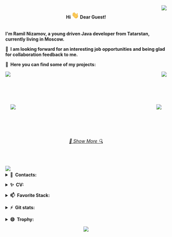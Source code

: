 <img align="right" src="https://visitor-badge.glitch.me/badge?page_id=gityanizamovramil.gityanizamovramil">
<h4 align="center"> 
Hi <img src="./assets/Hi.gif" height="22"/> Dear Guest!
</h4>
<br/>
<b>I'm Ramil Nizamov, a young driven Java developer from Tatarstan, currently living in Moscow.</b>
<p></p>
<b>🔭 &nbsp;I am looking forward for an interesting job opportunities and  being glad for collaboration feedback to me.</b>

<b>🌱 &nbsp;Here you can find some of my projects:</b>
<br/>
<div width="100%" align="center">
  <a align="left" href="https://github.com/gityanizamovramil/java-explore-with-me" title="Explore With Me">
    <img align="left" height="115" src="https://github-readme-stats.vercel.app/api/pin/?username=gityanizamovramil&repo=java-explore-with-me&theme=react&border_color=61dafb&border_radius=10"></a>
  <a align="right" href="https://github.com/gityanizamovramil/java-shareit" title="Share It">
    <img align="right" height="115" src="https://github-readme-stats.vercel.app/api/pin/?username=gityanizamovramil&repo=java-shareit&theme=react&border_color=61dafb&border_radius=10"></a>
</div>
<br/><br/><br/><br/><br/><br/>
<div width="100%" align="center">
  <a align="left" href="https://github.com/gityanizamovramil/java-filmorate" title="FilmoRate">
    <img align="left" height="115" src="https://github-readme-stats.vercel.app/api/pin/?username=gityanizamovramil&repo=java-filmorate&theme=react&border_color=61dafb&border_radius=10"></a>
  <a align="right" href="https://github.com/gityanizamovramil/java-tasktracker" title="TaskTracker">
    <img align="right" height="115" src="https://github-readme-stats.vercel.app/api/pin/?username=gityanizamovramil&repo=java-tasktracker&theme=react&border_color=61dafb&border_radius=10"></a>
</div>
<br><br><br><br><br>
<h6 align="center">
  <a href="https://github.com/gityanizamovramil?tab=repositories" title="Show Repositories">🔎 Show More 🔍</a>
</h6>
<br/>
</details>

<p></p>
<a href="https://git.io/typing-svg">
    <img src="https://readme-typing-svg.herokuapp.com/?lines=OVERVIEW:&center=false&size=16" >
</a>
<details><summary><b> 💬 &nbsp;Contacts:</b></summary>
>&nbsp;You can reach me by.
<br/>
  <a href="https://t.me/Ramil_FN" title="@Ramil_FN" target="_blank"> 
     <img src="./assets/telegram-icon.svg" alt="Telegram" height="40"/> 
  </a>
</details>
<p></p>
<details><summary><b> ✨ &nbsp;CV:</b></summary>
>&nbsp;You can find my profile on Habr Career by.
<br/>
  <a href="https://career.habr.com/yanizamovramil" title="Ramil Nizamov Profile" target="_blank"> 
    <img src="./assets/habrCareerRound.png" alt="Habr Career" height="40"/> 
  </a>
</details>
<p></p>
<details><summary><b> 📫 &nbsp;Favorite Stack:</b></summary>
>&nbsp;Tools, languages, and other things that I like to work with.
<table>
  <tr>
    <td align="center" width="96">
    <a href="https://www.docker.com/" title="Docker" target="_blank"> 
        <img src="./assets/docker-original-wordmark.svg" alt="Docker" width="40" height="40"/>
    </a>
    </td>    
    <td align="center" width="96">
    <a href="https://git-scm.com/" title="Git" target="_blank"> 
        <img src="./assets/git-scm-icon.svg" alt="Git" width="40" height="40"/>
    </a>
    </td>
    <td align="center" width="96">
        <a href="https://github.com/" title="GitHub" target="_blank"> 
            <img src="./assets/github-mark.svg" alt="GitHub" width="40" height="40"/>
    </a>
    </td>
    <td align="center" width="96">
    <a href="https://h2database.com/html/main.html" title="H2 Database" target="_blank"> 
        <img src="./assets/h2-logo-2.png" alt="H2 Database" height="40"/>
    </a>
    </td>
    <td align="center" width="96">
    <a href="https://hibernate.org/" title="Hibernate ORM" target="_blank"> 
        <img src="./assets/hibernate-ar21.svg" alt="Hibernate ORM" height="40"/>
    </a>
    </td>
    <td align="center" width="96">
    <a href="https://www.oracle.com/cis/java/" title="Java" target="_blank"> 
        <img src="./assets/java-vertical.svg" alt="Java" height="40"/>
    </a>
    </td>
    <td align="center" width="96">
    <a href="https://junit.org/junit5/" title="JUnit 5" target="_blank"> 
        <img src="./assets/JUnit_5_Banner.png" alt="JUnit 5" width="60"/>
    </a>
    </td>
 </tr>
  <tr>
    <td align="center" width="96">
        <a href="https://projectlombok.org/" title="Lombok" target="_blank"> 
            <img src="./assets/lombok.png" alt="Lombok" width="40"/>
    </a>
    </td>
    <td align="center" width="96">
        <a href="https://maven.apache.org/" title="Maven" target="_blank"> 
            <img src="./assets/maven.svg" alt="Maven" width="40"/>
    </a>
    </td>
    <td align="center" width="96">
    <a href="https://site.mockito.org/" title="Mockito" target="_blank"> 
        <img src="./assets/mockito-logo_25-03_hd.svg" alt="Mockito" height="40"/>
    </a>
    </td>
    <td align="center" width="96">
    <a href="https://www.postgresql.org" title="PostgreSQL" target="_blank"> 
        <img src="./assets/postgresql-original-wordmark.svg" alt="Postgresql" width="40" height="40"/>
    </a>
    </td>
    <td align="center" width="96">
    <a href="https://postman.com" title="Postman" target="_blank"> 
        <img src="./assets/getpostman-icon.svg" alt="Postman" width="40" height="40"/>
    </a>
    </td>
    <td align="center" width="96">
    <a href="https://www.slf4j.org/" title="SLF4J" target="_blank"> 
        <img src="./assets/SLF4J_72dpi.png" alt="SLF4J" width="60"/>
    </a>
    </td>
    <td align="center" width="96">
    <a href="https://spring.io/" title="Spring Framework" target="_blank"> 
        <img src="./assets/spring-original-wordmark.svg" alt="Spring Framework" height="40"/>
    </a>
    </td>
  </tr>
</table>
</details>
<p></p>

<p></p>
<details><summary><b> ⚡ &nbsp;Git stats:</b></summary>
>&nbsp;Here are some git statistics on my development activities:

![summary card](https://github-profile-summary-cards.vercel.app/api/cards/profile-details?username=gityanizamovramil&theme=solarized_dark)

</details>
<p></p>
<details><summary><b> 😄 &nbsp;Trophy:</b></summary>
>&nbsp;Look at these sweet Trophies:

[![trophy](https://github-profile-trophy.vercel.app/?username=gityanizamovramil&theme=flat&title=Repositories,Commit,PullRequest)](https://github.com/ryo-ma/github-profile-trophy)

</details>

<p align="center">
  <img src="https://capsule-render.vercel.app/api?type=waving&color=gradient&height=60&section=footer"/>
</p>

<!--
**gityanizamovramil/gityanizamovramil** is a  _special_  repository because its `README.md` (this file) appears on your GitHub profile.

Here are some ideas to get you started:

-  I’m currently working on ...
-  I’m currently learning ...
-  I’m looking to collaborate on ...
- 🤔 I’m looking for help with ...
-  👯 Ask me about ...
-  How to reach me: ...
-  Pronouns: ...
-  Fun fact: ...
-->
